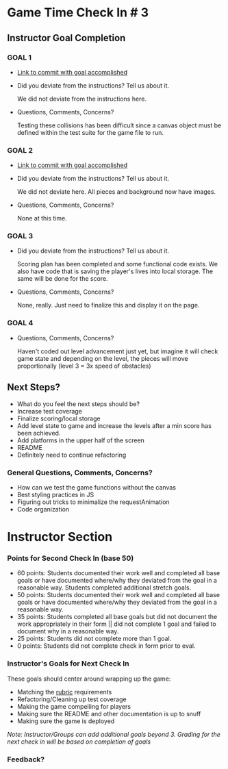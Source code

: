 
# Game Time Check In # 3

## Instructor Goal Completion

### GOAL 1
  - [Link to commit with goal accomplished](https://github.com/nickpisciotta/game-time/blob/master/lib/game.js#L64-L72)
  - Did you deviate from the instructions? Tell us about it.

    We did not deviate from the instructions here.
  - Questions, Comments, Concerns?

    Testing these collisions has been difficult since a canvas object must be defined within the test suite for the game file to run.


### GOAL 2
- [Link to commit with goal accomplished](https://github.com/nickpisciotta/game-time/blob/master/lib/obstacle.js#L4-L16)
- Did you deviate from the instructions? Tell us about it.

  We did not deviate here.  All pieces and background now have images.
- Questions, Comments, Concerns?

  None at this time.


### GOAL 3
- Did you deviate from the instructions? Tell us about it.

  Scoring plan has been completed and some functional code exists. We also have code that is saving the player's lives into local storage.  The same will be done for the score.
- Questions, Comments, Concerns?

  None, really.  Just need to finalize this and display it on the page.
### GOAL 4

- Questions, Comments, Concerns?

  Haven't coded out level advancement just yet, but imagine it will check game state and depending on the level, the pieces will move proportionally (level 3 = 3x speed of obstacles)
## Next Steps?

- What do you feel the next steps should be?
- Increase test coverage
- Finalize scoring/local storage
- Add level state to game and increase the levels after a min score
  has been achieved.
- Add platforms in the upper half of the screen
- README
- Definitely need to continue refactoring

### General Questions, Comments, Concerns?
- How can we test the game functions without the canvas
- Best styling practices in JS
- Figuring out tricks to minimalize the requestAnimation
- Code organization

# Instructor Section

### Points for Second Check In (base 50)

* 60 points: Students documented their work well and completed all base goals or have documented where/why they deviated from the goal in a reasonable way. Students completed additional stretch goals.
* 50 points: Students documented their work well and completed all base goals or have documented where/why they deviated from the goal in a reasonable way.
* 35 points: Students completed all base goals but did not document the work appropriately in their form || did not complete 1 goal and failed to document why in a reasonable way.
* 25 points: Students did not complete more than 1 goal.
* 0 points: Students did not complete check in form prior to eval.

### Instructor's Goals for Next Check In

These goals should center around wrapping up the game:

 - Matching the [rubric](https://github.com/turingschool/lesson_plans/blob/master/ruby_04-apis_and_scalability/gametime_project.markdown) requirements
 - Refactoring/Cleaning up test coverage
 - Making the game compelling for players
 - Making sure the README and other documentation is up to snuff
 - Making sure the game is deployed

_Note: Instructor/Groups can add additional goals beyond 3. Grading for the next check in will be based on completion of goals_

### Feedback?
